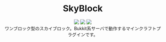 <h1 align="center">SkyBlock</h1>

<p align="center">
  <img src="https://img.shields.io/badge/language-Java-red.svg">
  <img src="https://img.shields.io/badge/spigot-1.19.4 R0.1 SNAPSHOT-blue.svg">
  <img src="https://img.shields.io/badge/license-MIT-yellow.svg">
  <br>
  ワンブロック型のスカイブロック。Bukkit系サーバで動作するマインクラフトプラグインです。
</p>
